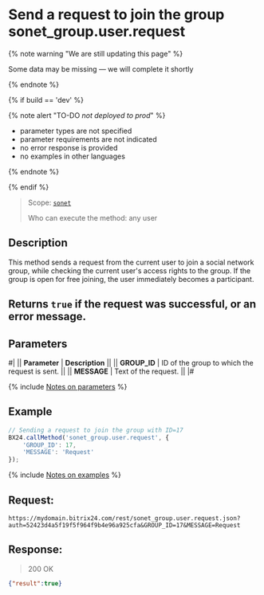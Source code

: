 # Send a request to join the group sonet_group.user.request

{% note warning "We are still updating this page" %}

Some data may be missing — we will complete it shortly

{% endnote %}

{% if build == 'dev' %}

{% note alert "TO-DO _not deployed to prod_" %}

- parameter types are not specified
- parameter requirements are not indicated
- no error response is provided
- no examples in other languages

{% endnote %}

{% endif %}

> Scope: [`sonet`](../../scopes/permissions.md)
>
> Who can execute the method: any user

## Description

This method sends a request from the current user to join a social network group, while checking the current user's access rights to the group. If the group is open for free joining, the user immediately becomes a participant.

## Returns `true` if the request was successful, or an error message.

## Parameters

#|
|| **Parameter** | **Description** ||
|| **GROUP_ID** | ID of the group to which the request is sent. ||
|| **MESSAGE** | Text of the request. ||
|#

{% include [Notes on parameters](../../../_includes/required.md) %}

## Example

```js
// Sending a request to join the group with ID=17
BX24.callMethod('sonet_group.user.request', {
    'GROUP_ID': 17,
    'MESSAGE': 'Request'
});
```
{% include [Notes on examples](../../../_includes/examples.md) %}

## Request:

```
https://mydomain.bitrix24.com/rest/sonet_group.user.request.json?auth=52423d4a5f19f5f964f9b4e96a925cfa&GROUP_ID=17&MESSAGE=Request
```

## Response:

>200 OK

```json
{"result":true}
```